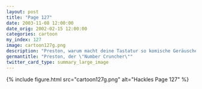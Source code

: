 ```yaml
---
layout: post
title: "Page 127"
date: 2003-11-08 12:00:00
date_orig: 2002-02-15 12:00:00
categories: cartoon
my_index: 127
image: cartoon127g.png
description: "Preston, warum macht deine Tastatur so komische Geräusche Ich weiß nicht Vergiss es"
germantitle: "Preston, der \"Number Cruncher\""
twitter_card_type: summary_large_image
---
```


{% include figure.html src="cartoon127g.png" alt="Hackles Page 127"  %}
